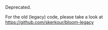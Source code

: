 Deprecated.

For the old (legacy) code, please take a look at https://github.com/skerkour/bloom-legacy
